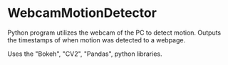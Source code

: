 # WebcamMotionDetector
Python program utilizes the webcam of the PC to detect motion. Outputs the timestamps of when motion was detected to a webpage.

Uses the "Bokeh", "CV2", "Pandas", python libraries.

